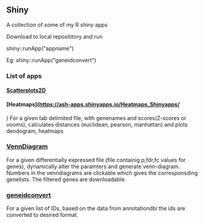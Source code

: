 ## Shiny

A collection of some of my R shiny apps

Download to local reposititory and run

shiny::runApp("appname")

Eg: shiny::runApp("geneidconvert")

### List of apps

#### [Scatterplots2D](https://ash-apps.shinyapps.io/scatterplots2D/)


#### [Heatmaps](https://ash-apps.shinyapps.io/Heatmaps_Shinyapps/
)
For a given tab delimited file, with genenames and scores(Z-scores or vooms), calculates distances (euclidean, pearson, manhattan) and plots dendogram, heatmaps

### [VennDiagram](http://research.scilifelab.se:3838/venndiagram)
For a given differentially expressed file (file containig p,fdr,fc values for genes), dynamically alter the paramters and generate venn-diagram. Numbers in the venndiagrams are clickable which gives the corresponsding genelists. The filtered genes are downloadable.

### [geneidconvert](https://ash-apps.shinyapps.io/geneidconvert/)
For a given list of IDs, based on the data from annotationdbi the ids are converted to desired format.

